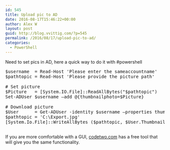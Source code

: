 ```yaml
---
id: 545
title: Upload pic to AD
date: 2016-08-17T15:46:22+00:00
author: Alex W
layout: post
guid: http://blog.vvittig.com/?p=545
permalink: /2016/08/17/upload-pic-to-ad/
categories:
  - PowerShell
---
```

Need to set pics in AD, here a quick way to do it with #powershell

<pre class="lang:ps decode:true ">$username  = Read-Host 'Please enter the sameaccountname'
$pathtopic = Read-Host 'Please provide the picture path'

# Set picture
$Picture   = [System.IO.File]::ReadAllBytes("$pathtopic")
Set-ADUser $username –add @{thumbnailphoto=$Picture}

# Download picture
$User      = Get-ADUser -identity $username –properties thumbnailphoto
$pathtopic = 'C:\Export.jpg'
[System.Io.File]::WriteAllBytes ($pathtopic, $User.Thumbnailphoto)

</pre>

If you are more comfortable with a GUI, [codetwo.com](http://www.codetwo.com/freeware/active-directory-photos/) has a free tool that will give you the same functionality.